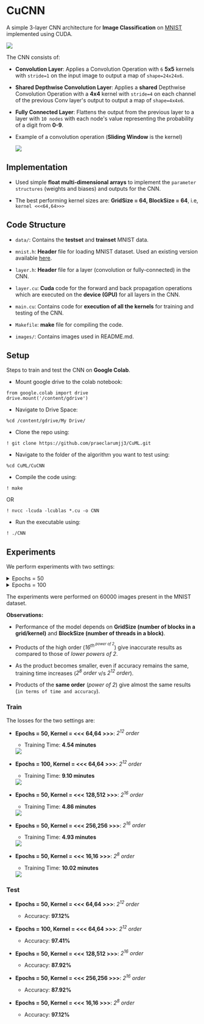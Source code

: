 # CuCNN

A simple 3-layer CNN architecture for **Image Classification** on [MNIST](http://yann.lecun.com/exdb/mnist/) implemented using CUDA.

<img src='images/cucnn.png' style="max-width:100%">

The CNN consists of:

- **Convolution Layer**: Applies a Convolution Operation with `6` **5x5** kernels with `stride=1` on the input image to output a map of `shape=24x24x6`.

- **Shared Depthwise Convolution Layer**: Applies a **shared** Depthwise Convolution Operation with a **4x4** kernel with `stride=4` on each channel of the previous Conv layer's output to output a map of `shape=4x4x6`.

- **Fully Connected Layer**: Flattens the output from the previous layer to a layer with `10 nodes` with each node's value representing the probability of a digit from **0-9**.

- Example of a convolution operation (**Sliding Window** is the kernel)

	<img src='images/convolution.gif' style="max-width:100%">

## Implementation 

- Used simple **float multi-dimensional arrays** to implement the `parameter structures` (weights and biases) and outputs for the CNN.

- The best performing kernel sizes are: **GridSize = 64, BlockSize = 64**, i.e, `kernel <<<64,64>>>`

## Code Structure

- `data/`: Contains the **testset** and **trainset** MNIST data.

- `mnist.h`: **Header** file for loading MNIST dataset. Used an existing version available [here](https://github.com/projectgalateia/mnist).

- `layer.h`: **Header** file for a layer (convolution or fully-connected) in the CNN.

- `layer.cu`: **Cuda** code for the forward and back propagation operations which are executed on the **device (GPU)** for all layers in the CNN.

- `main.cu`: Contains code for **execution of all the kernels** for training and testing of the CNN.

- `Makefile`: **make** file for compiling the code.

- `images/`: Contains images used in README.md.

## Setup

Steps to train and test the CNN on **Google Colab**.

- Mount google drive to the colab notebook:

```
from google.colab import drive
drive.mount('/content/gdrive')
```
- Navigate to Drive Space:
```
%cd /content/gdrive/My Drive/
```

- Clone the repo using:
```
! git clone https://github.com/praeclarumjj3/CuML.git
```

- Navigate to the folder of the algorithm you want to test using:
```
%cd CuML/CuCNN
```

- Compile the code using:

```
! make
```
OR
```
! nvcc -lcuda -lcublas *.cu -o CNN
```

- Run the executable using:
```
! ./CNN 
```
## Experiments

We perform experiments with two settings:

<details>
  <summary>
    Epochs = 50
  </summary>
  Total Training Time : 272.405225 seconds (4.54 minutes),
  
  Test Accuracy: 97.12%
</details>

<details>
  <summary>
    Epochs = 100
  </summary>
  Total Training Time : 546.414189 seconds (9.1 minutes),
  
  Test Accuracy: 97.41%
</details>

The experiments were performed on 60000 images present in the MNIST dataset.

**Observations:**

- Performance of the model depends on **GridSize (number of blocks in a grid/kernel)** and **BlockSize (number of threads in a block)**. 

- Products of the high order (*16<sup>th<sup> power of 2*) give inaccurate results as compared to those of *lower powers of 2*.

- As the product becomes smaller, even if accuracy remains the same, training time increases (*2<sup>8</sup> order* v/s *2<sup>12</sup> order*).

- Products of the **same order** (*power of 2*) give almost the same results (`in terms of time and accuracy`).

### Train

The losses for the two settings are:

- **Epochs = 50, Kernel = <<< 64,64 >>>**: *2<sup>12</sup> order*
    
    - Training Time: **4.54 minutes**

    <img src='images/train_50.png' style="max-width:100%">

- **Epochs = 100, Kernel = <<< 64,64 >>>**: *2<sup>12</sup> order*
    
    - Training Time: **9.10 minutes**

    <img src='images/train_100.png' style="max-width:100%">

- **Epochs = 50, Kernel = <<< 128,512 >>>**: *2<sup>16</sup> order*
    
    - Training Time: **4.86 minutes**

    <img src='images/2_16.png' style="max-width:100%">

- **Epochs = 50, Kernel = <<< 256,256 >>>**: *2<sup>16</sup> order*
    
    - Training Time: **4.93 minutes**

    <img src='images/2_16_2.png' style="max-width:100%">

- **Epochs = 50, Kernel = <<< 16,16 >>>**: *2<sup>8</sup> order*
    
    - Training Time: **10.02 minutes**

    <img src='images/2_8.png' style="max-width:100%">

### Test

- **Epochs = 50, Kernel = <<< 64,64 >>>**: *2<sup>12</sup> order*
    
    - Accuracy: **97.12%**


- **Epochs = 100, Kernel = <<< 64,64 >>>**: *2<sup>12</sup> order*
    
    - Accuracy: **97.41%**

- **Epochs = 50, Kernel = <<< 128,512 >>>**: *2<sup>16</sup> order*
    
    - Accuracy: **87.92%**

- **Epochs = 50, Kernel = <<< 256,256 >>>**: *2<sup>16</sup> order*
    
    - Accuracy: **87.92%**

- **Epochs = 50, Kernel = <<< 16,16 >>>**: *2<sup>8</sup> order*
    
    - Accuracy: **97.12%**
